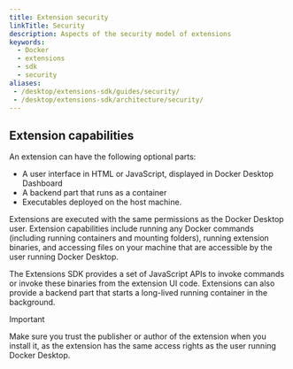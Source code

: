 ```yaml
---
title: Extension security
linkTitle: Security
description: Aspects of the security model of extensions
keywords:
  - Docker
  - extensions
  - sdk
  - security
aliases:
 - /desktop/extensions-sdk/guides/security/
 - /desktop/extensions-sdk/architecture/security/
---
```


## Extension capabilities

An extension can have the following optional parts: 
* A user interface in HTML or JavaScript, displayed in Docker Desktop Dashboard
* A backend part that runs as a container
* Executables deployed on the host machine.

Extensions are executed with the same permissions as the Docker Desktop user. Extension capabilities include running any Docker commands (including running containers and mounting folders), running extension binaries, and accessing files on your machine that are accessible by the user running Docker Desktop.

The Extensions SDK provides a set of JavaScript APIs to invoke commands or invoke these binaries from the extension UI code. Extensions can also provide a backend part that starts a long-lived running container in the background.

> [!IMPORTANT]
>
> Make sure you trust the publisher or author of the extension when you install it, as the extension has the same access rights as the user running Docker Desktop.
